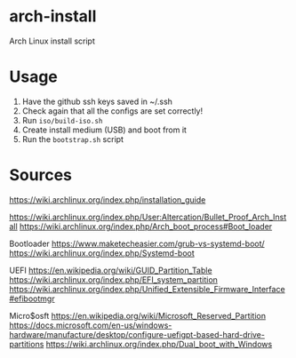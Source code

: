 # arch-install
Arch Linux install script

# Usage

1. Have the github ssh keys saved in ~/.ssh
2. Check again that all the configs are set correctly!
3. Run `iso/build-iso.sh`
4. Create install medium (USB) and boot from it
5. Run the `bootstrap.sh` script

# Sources
https://wiki.archlinux.org/index.php/installation_guide

https://wiki.archlinux.org/index.php/User:Altercation/Bullet_Proof_Arch_Install
https://wiki.archlinux.org/index.php/Arch_boot_process#Boot_loader

Bootloader
https://www.maketecheasier.com/grub-vs-systemd-boot/
https://wiki.archlinux.org/index.php/Systemd-boot

UEFI
https://en.wikipedia.org/wiki/GUID_Partition_Table
https://wiki.archlinux.org/index.php/EFI_system_partition
https://wiki.archlinux.org/index.php/Unified_Extensible_Firmware_Interface#efibootmgr

Micro$osft
https://en.wikipedia.org/wiki/Microsoft_Reserved_Partition
https://docs.microsoft.com/en-us/windows-hardware/manufacture/desktop/configure-uefigpt-based-hard-drive-partitions
https://wiki.archlinux.org/index.php/Dual_boot_with_Windows
